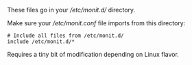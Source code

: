 These files go in your _/etc/monit.d/_ directory.

Make sure your _/etc/monit.conf_ file imports from this directory:

```
# Include all files from /etc/monit.d/
include /etc/monit.d/*
```

Requires a tiny bit of modification depending on Linux flavor.
